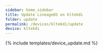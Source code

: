 ```yaml
---
sidebar: home_sidebar
title: Update LineageOS on kltekdi
folder: update
permalink: /devices/kltekdi/update
device: kltekdi
---
```

{% include templates/device_update.md %}
